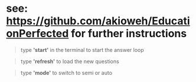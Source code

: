 # see: https://github.com/akioweh/EducationPerfected for further instructions

> type **'start'** in the terminal to start the answer loop

> type **'refresh'** to load the new questions

> type **'mode'** to switch to semi or auto
